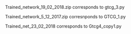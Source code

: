 Trained_network_19_02_2018.zip corresponds to gtcg_3.py

Trained_network_5_12_2017.zip corresnponds to GTCG_1.py

Trained_net_23_02_2018 corresponds to Gtcg4_copy1.py
